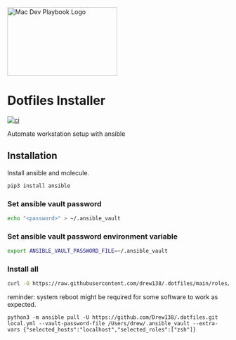 <img src="https://raw.githubusercontent.com/drew138/.dotfiles/main/assets/Mac-Dev-Playbook-Logo.png" width="250" height="156" alt="Mac Dev Playbook Logo" />

# Dotfiles Installer

[![ci][badge-gh-actions]][link-gh-actions]

Automate workstation setup with ansible

## Installation

Install ansible and molecule.

```bash
pip3 install ansible
```

### Set ansible vault password

```bash
echo "<password>" > ~/.ansible_vault
```

### Set ansible vault password environment variable

```bash
export ANSIBLE_VAULT_PASSWORD_FILE=~/.ansible_vault
```

### Install all

```bash
curl -O https://raw.githubusercontent.com/drew138/.dotfiles/main/roles/scripts/files/install.sh && chmod +x install.sh && ./install.sh  && rm install.sh
```

reminder: system reboot might be required for some software to work as expected.

[badge-gh-actions]: https://github.com/drew138/.dotfiles/actions/workflows/ci.yml/badge.svg?event=push
[link-gh-actions]: https://github.com/drew138/.dotfiles/actions?query=workflow%3Aci

```
python3 -m ansible pull -U https://github.com/Drew138/.dotfiles.git local.yml --vault-password-file /Users/drew/.ansible_vault --extra-vars {"selected_hosts":"localhost","selected_roles":["zsh"]}

```
